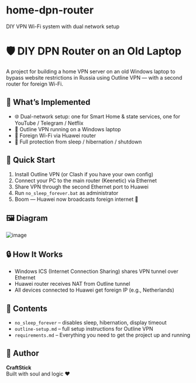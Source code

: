 # home-dpn-router
DIY VPN Wi-Fi system with dual network setup
# 🛡️ DIY DPN Router on an Old Laptop

A project for building a home VPN server on an old Windows laptop to bypass website restrictions in Russia using Outline VPN — with a second router for foreign Wi-Fi.

## 🔧 What’s Implemented

- 🌐 Dual-network setup: one for Smart Home & state services, one for YouTube / Telegram / Netflix
- 🧠 Outline VPN running on a Windows laptop
- 📡 Foreign Wi-Fi via Huawei router
- 🔋 Full protection from sleep / hibernation / shutdown

## 🚀 Quick Start

1. Install Outline VPN (or Clash if you have your own config)
2. Connect your PC to the main router (Keenetic) via Ethernet
3. Share VPN through the second Ethernet port to Huawei
4. Run `no_sleep_forever.bat` as administrator
5. Boom — Huawei now broadcasts foreign internet 🚀

## 🖼 Diagram

![image](https://github.com/user-attachments/assets/35a96786-236e-45b7-924e-6d65679be3fa)

## 🔒 How It Works

- Windows ICS (Internet Connection Sharing) shares VPN tunnel over Ethernet
- Huawei router receives NAT from Outline tunnel
- All devices connected to Huawei get foreign IP (e.g., Netherlands)

## 📁 Contents

- `no_sleep_forever` – disables sleep, hibernation, display timeout
- `outline-setup.md` – full setup instructions for Outline VPN
- `requirements.md` – Everything you need to get the project up and running

## 🧠 Author

**CraftStick**  
Built with soul and logic ❤️
